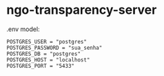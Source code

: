 # ngo-transparency-server

.env model:
```
POSTGRES_USER = "postgres"
POSTGRES_PASSWORD = "sua_senha"
POSTGRES_DB = "postgres"
POSTGRES_HOST = "localhost"
POSTGRES_PORT = "5433"
```